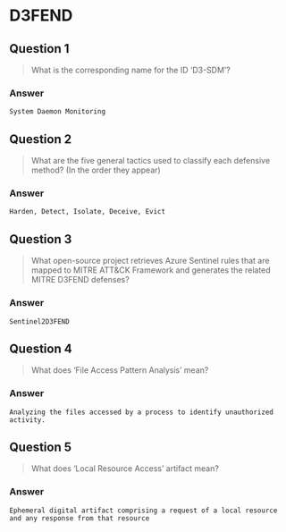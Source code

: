 # D3FEND

## Question 1

> What is the corresponding name for the ID ‘D3-SDM’?

### Answer

```
System Daemon Monitoring
```

##

## Question 2

> What are the five general tactics used to classify each defensive method? (In the order they appear)

### Answer

```
Harden, Detect, Isolate, Deceive, Evict
```

##

## Question 3

> What open-source project retrieves Azure Sentinel rules that are mapped to MITRE ATT\&CK Framework and generates the related MITRE D3FEND defenses?

### Answer

```
Sentinel2D3FEND
```

##

## Question 4

> What does ‘File Access Pattern Analysis’ mean?

### Answer

```
Analyzing the files accessed by a process to identify unauthorized activity.
```

##

## Question 5

> What does ‘Local Resource Access’ artifact mean?

### Answer

```
Ephemeral digital artifact comprising a request of a local resource and any response from that resource
```
